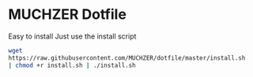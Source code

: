 # MUCHZER Dotfile
Easy to install 
Just use the install script
```bash
wget 
https://raw.githubusercontent.com/MUCHZER/dotfile/master/install.sh 
| chmod +r install.sh | ./install.sh
```

